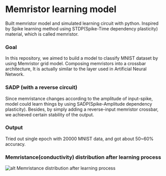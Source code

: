 # Memristor learning model
Built memristor model and simulated learning circuit with python.
Inspired by Spike learning method using STDP(Spike-Time dependency plasticity) material, which is called memristor.

### Goal
In this repository, we aimed to build a model to classify MNIST dataset by using Memristor grid model.
Composing memristors into a crossbar architecture, It is actually similar to the layer used in Artificial Neural Network.

### SADP (with a reverse circuit)
Since memristance changes according to the amplitude of input-spike,
model could learn things by using SADP(Spike-Amplitude dependency plasticity).
Besides, by simply adding a reverse-input memristor crossbar, we achieved certain stability of the output.  

### Output
Tried out single epoch with 20000 MNIST data, 
and got about 50~60% accuracy.

### Memristance(conductivity) distribution after learning process
![alt Memristance distribution after learning process](https://raw.githubusercontent.com/flninja12/Memristor_learning_model/master/image.png)

